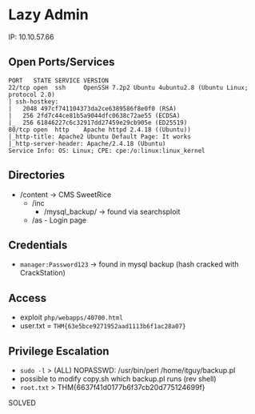 # Lazy Admin
IP: 10.10.57.66

## Open Ports/Services
```
PORT   STATE SERVICE VERSION
22/tcp open  ssh     OpenSSH 7.2p2 Ubuntu 4ubuntu2.8 (Ubuntu Linux; protocol 2.0)
| ssh-hostkey: 
|   2048 497cf741104373da2ce6389586f8e0f0 (RSA)
|   256 2fd7c44ce81b5a9044dfc0638c72ae55 (ECDSA)
|_  256 61846227c6c32917dd27459e29cb905e (ED25519)
80/tcp open  http    Apache httpd 2.4.18 ((Ubuntu))
|_http-title: Apache2 Ubuntu Default Page: It works
|_http-server-header: Apache/2.4.18 (Ubuntu)
Service Info: OS: Linux; CPE: cpe:/o:linux:linux_kernel
```

## Directories
- /content -> CMS SweetRice
  - /inc
    - /mysql_backup/ -> found via searchsploit
  - /as - Login page

## Credentials
- `manager:Password123` -> found in mysql backup (hash cracked with CrackStation)

## Access
- exploit `php/webapps/40700.html`
- user.txt = `THM{63e5bce9271952aad1113b6f1ac28a07}`

## Privilege Escalation
- `sudo -l` > (ALL) NOPASSWD: /usr/bin/perl /home/itguy/backup.pl
- possible to modify copy.sh which backup.pl runs (rev shell)
- `root.txt` > THM{6637f41d0177b6f37cb20d775124699f}

SOLVED
